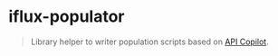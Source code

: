 # iflux-populator

> Library helper to writer population scripts based on [API Copilot](https://github.com/lotaris/api-copilot).
